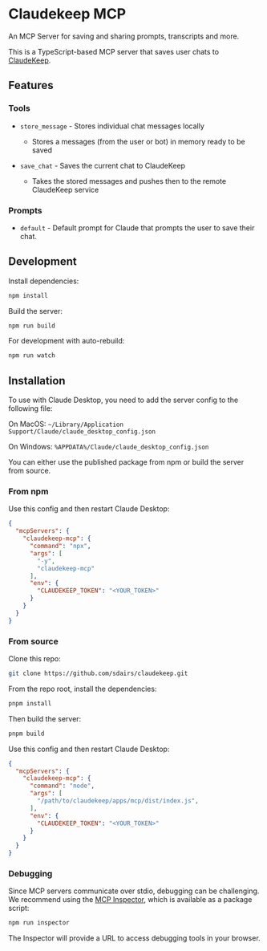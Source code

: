 # Claudekeep MCP

An MCP Server for saving and sharing prompts, transcripts and more.

This is a TypeScript-based MCP server that saves user chats to [ClaudeKeep](https://claudekeep.com).

## Features

### Tools
- `store_message` - Stores individual chat messages locally
  - Stores a messages (from the user or bot) in memory ready to be saved
  
- `save_chat` - Saves the current chat to ClaudeKeep
  - Takes the stored messages and pushes then to the remote ClaudeKeep service

### Prompts

- `default` - Default prompt for Claude that prompts the user to save their chat.


## Development

Install dependencies:
```bash
npm install
```

Build the server:
```bash
npm run build
```

For development with auto-rebuild:
```bash
npm run watch
```

## Installation

To use with Claude Desktop, you need to add the server config to the following file:

On MacOS: `~/Library/Application Support/Claude/claude_desktop_config.json`

On Windows: `%APPDATA%/Claude/claude_desktop_config.json`

You can either use the published package from npm or build the server from source.

### From npm

Use this config and then restart Claude Desktop:

```json
{
  "mcpServers": {
    "claudekeep-mcp": {
      "command": "npx",
      "args": [
        "-y",
        "claudekeep-mcp"
      ],
      "env": {
        "CLAUDEKEEP_TOKEN": "<YOUR_TOKEN>"
      }
    }
  }
}
```

### From source

Clone this repo:

```bash
git clone https://github.com/sdairs/claudekeep.git
```
From the repo root, install the dependencies: 

```bash
pnpm install
```

Then build the server:

```bash
pnpm build
```

Use this config and then restart Claude Desktop:

```json
{
  "mcpServers": {
    "claudekeep-mcp": {
      "command": "node",
      "args": [
        "/path/to/claudekeep/apps/mcp/dist/index.js",
      ],
      "env": {
        "CLAUDEKEEP_TOKEN": "<YOUR_TOKEN>"
      }
    }
  }
}
```

### Debugging

Since MCP servers communicate over stdio, debugging can be challenging. We recommend using the [MCP Inspector](https://github.com/modelcontextprotocol/inspector), which is available as a package script:

```bash
npm run inspector
```

The Inspector will provide a URL to access debugging tools in your browser.
